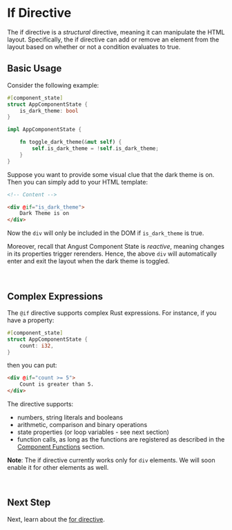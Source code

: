 &nbsp;

# If Directive

The if directive is a *structural* directive, meaning it can manipulate the HTML layout. Specifically, the if directive can add or remove an element from the layout based on whether or not a condition evaluates to true.

## Basic Usage

Consider the following example:

```rust
#[component_state]
struct AppComponentState {
    is_dark_theme: bool
}

impl AppComponentState {

    fn toggle_dark_theme(&mut self) {
        self.is_dark_theme = !self.is_dark_theme;
    }
}
```

Suppose you want to provide some visual clue that the dark theme is on. Then you can simply add to your HTML template:

```html
<!-- Content -->

<div @if="is_dark_theme">
    Dark Theme is on
</div>
```

Now the `div` will only be included in the DOM if `is_dark_theme` is true. 

Moreover, recall that Angust Component State is *reactive*, meaning changes in its properties trigger rerenders. Hence, the above `div` will automatically enter and exit the layout when the dark theme is toggled.

&nbsp;

## Complex Expressions

The `@if` directive supports complex Rust expressions. For instance, if you have a property:

```rust
#[component_state]
struct AppComponentState {
    count: i32,
}
```

then you can put:

```html
<div @if="count >= 5">
    Count is greater than 5.
</div>
```

The directive supports:
- numbers, string literals and booleans
- arithmetic, comparison and binary operations
- state properties (or loop variables - see next section)
- function calls, as long as the functions are registered as described in the [Component Functions](https://tudororban.github.io/Angust/v0/user-guide/components/component-functions) section.

**Note**: The if directive currently works only for `div` elements. We will soon enable it for other elements as well.

&nbsp;

## Next Step

Next, learn about the [for directive](https://tudororban.github.io/Angust/v0/user-guide/directives/for-directive).

&nbsp;
